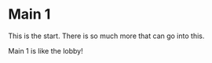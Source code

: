 # Main 1

This is the start. There is so much more that can go into this.

Main 1 is like the lobby!
